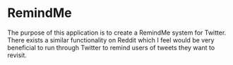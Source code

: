 # RemindMe
The purpose of this application is to create a RemindMe system for Twitter.  There exists a similar functionality on Reddit which I feel would be very beneficial to run through Twitter to remind users of tweets they want to revisit.
